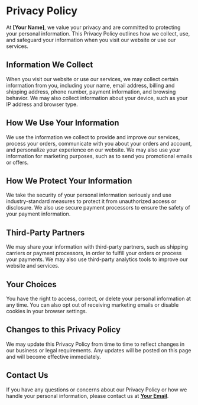 # Privacy Policy

At **[Your Name]**, we value your privacy and are committed to protecting your personal information. This Privacy Policy outlines how we collect, use, and safeguard your information when you visit our website or use our services.

## Information We Collect

When you visit our website or use our services, we may collect certain information from you, including your name, email address, billing and shipping address, phone number, payment information, and browsing behavior. We may also collect information about your device, such as your IP address and browser type.

## How We Use Your Information

We use the information we collect to provide and improve our services, process your orders, communicate with you about your orders and account, and personalize your experience on our website. We may also use your information for marketing purposes, such as to send you promotional emails or offers.

## How We Protect Your Information

We take the security of your personal information seriously and use industry-standard measures to protect it from unauthorized access or disclosure. We also use secure payment processors to ensure the safety of your payment information.

## Third-Party Partners

We may share your information with third-party partners, such as shipping carriers or payment processors, in order to fulfill your orders or process your payments. We may also use third-party analytics tools to improve our website and services.

## Your Choices

You have the right to access, correct, or delete your personal information at any time. You can also opt out of receiving marketing emails or disable cookies in your browser settings.

## Changes to this Privacy Policy

We may update this Privacy Policy from time to time to reflect changes in our business or legal requirements. Any updates will be posted on this page and will become effective immediately.

## Contact Us

If you have any questions or concerns about our Privacy Policy or how we handle your personal information, please contact us at **[Your Email](mailto:email@example.com)**.
